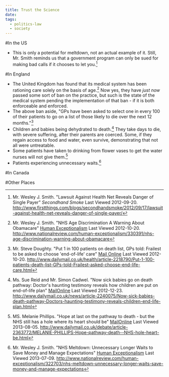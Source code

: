 ```yaml
---
title: Trust the Science
date: 
tags:
  - politics-law
  - society
---
```


#In the US
* This is only a potential for meltdown, not an actual example of it.  Still, Mr. Smith reminds us that a government program can only be sued for making bad calls if it chooses to let you.[^20120920-1]

[^20120920-1]: Mr. Wesley J. Smith.  "Lawsuit Against Health Net Reveals Danger of Single Payer" _Secondhand Smoke_ Last Viewed 2012-09-20.  <http://www.firstthings.com/blogs/secondhandsmoke/2012/09/17/lawsuit-against-health-net-reveals-danger-of-single-payer/>

#In England
* The United Kingdom has found that its medical system has been rationing care solely on the basis of age.[^20121020-1]  Now yes, they have *just now* passed some sort of ban on the practice, but such is the state of the medical system pending the implementation of that ban - if it is both enforceable and enforced.
* The above ban aside, "GPs have been asked to select one in every 100 of their patients to go on a list of those likely to die over the next 12 months."[^20121020-2]
* Children and babies being dehydrated to death.[^20121223-1]  They take days to die, with severe suffering, after their parents are coerced.  Some, if they regain access to food and water, even survive, demonstrating that not all were untreatable.  
* Some patients have taken to drinking from flower vases to get the water nurses will not give them.[^20130805-1]
* Patients experiencing unnecessary waits.[^20130709-1]

[^20130805-1]: MS. Melanie Phillips.  "Hope at last on the pathway to death - but the NHS still has a hole where its heart should be" [MailOnline](http://dailymail.co.uk) Last Viewed 2013-08-05.  <http://www.dailymail.co.uk/debate/article-2363772/MELANIE-PHILLIPS-Hope-pathway-death--NHS-hole-heart-be.html>

[^20121223-1]: Ms. Sue Reid and Mr. Simon Cadwel. "Now sick babies go on death pathway: Doctor's haunting testimony reveals how children are put on end-of-life plan" [MailOnline](http://www.dailymail.co.uk) Last Viewed 2012-12-23.  <http://www.dailymail.co.uk/news/article-2240075/Now-sick-babies-death-pathway-Doctors-haunting-testimony-reveals-children-end-life-plan.html>

[^20121020-1]: Mr. Wesley J. Smith. "NHS Age Discrimination A Warning About Obamacare" [Human Exceptionalism](http://www.nationalreview.com/human-exceptionalism/) Last Viewed 2012-10-20. <http://www.nationalreview.com/human-exceptionalism/330391/nhs-age-discrimination-warning-about-obamacare>

[^20121020-2]: Mr. Steve Doughty. "Put 1 in 100 patients on death list, GPs told: Frailest to be asked to choose 'end-of-life' care" [Mail Online](http://www.dailymail.co.uk) Last Viewed 2012-10-20. <http://www.dailymail.co.uk/health/article-2218790/Put-1-100-patients-death-list-GPs-told-Frailest-asked-choose-end-life-care.html>

[^20130709-1]: Mr. Wesley J. Smith. "NHS Meltdown: Unnecessary Longer Waits to Save Money and Manage Expectations" [Human Exceptionalism](http://www.nationalreview.com/human-exceptionalism/) Last Viewed 2013-07-09. <http://www.nationalreview.com/human-exceptionalism/322703/nhs-meltdown-unnecessary-longer-waits-save-money-and-manage-expectations>

#In Canada

#Other Places

